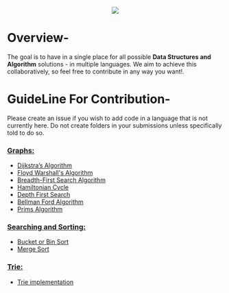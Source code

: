 <p align="center">
<img src="https://img.shields.io/badge/C%2B%2B-00599C?style=for-the-badge&logo=c%2B%2B&logoColor=orange">
</p>

# Overview-
The goal is to have in a single place for all possible **Data Structures and Algorithm** solutions - in multiple languages. We aim to achieve this collaboratively, so feel free to contribute in any way you want!.

# GuideLine For Contribution-
Please create an issue if you wish to add code in a language that is not currently here. Do not create folders in your submissions unless specifically told to do so.


### [Graphs:](Graph/)
- [Dijkstra’s Algorithm](Graph/Dijkstra's_Algorithm.cpp)
- [Floyd Warshall's Algorithm](Graph/Floyd_Warshall.cpp)
- [Breadth-First Search Algorithm](Graph/Breadth_First_Search.cpp)
- [Hamiltonian Cycle](Graph/Hamiltonian_Cycle.cpp)
- [Depth First Search](Graph/Depth_First_Search.cpp)
- [Bellman Ford Algorithm](Graph/Bellman_Ford_Algorithm.cpp)
- [Prims Algorithm](Graph/Prims_Algorithm.cpp)

### [Searching and Sorting:](Searching_and_Sorting/)
- [Bucket or Bin Sort](Searching_and_Sorting/Bucket_or_Bin_Sort.cpp)
- [Merge Sort](Searching_and_Sorting/MergeSort.cpp)


### [Trie:](Trie/)
- [Trie implementation](Trie/Trie.cpp)
